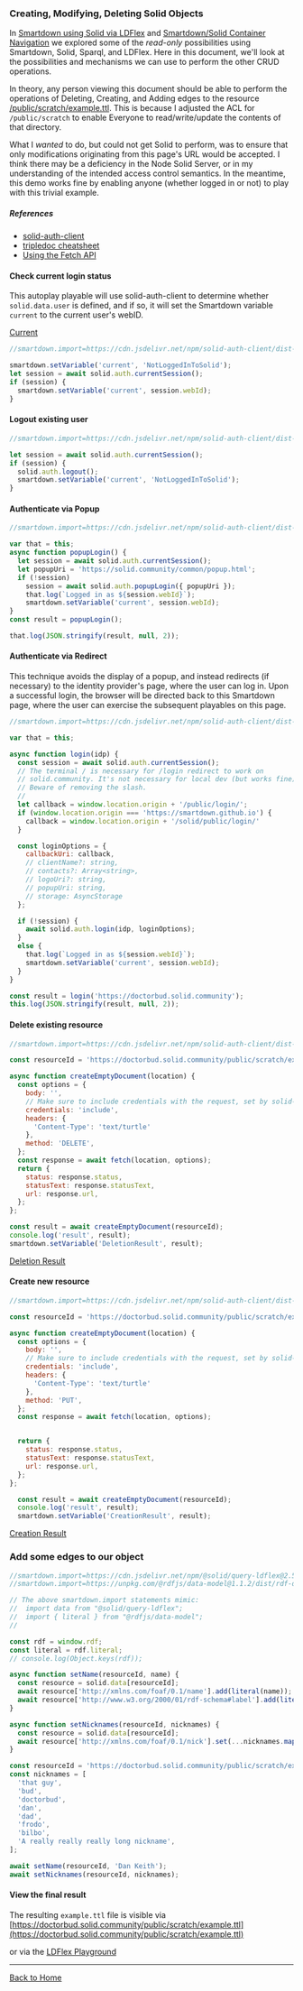 ### Creating, Modifying, Deleting Solid Objects

In [Smartdown using Solid via LDFlex](:@/public/SolidLDFlex.md) and [Smartdown/Solid Container Navigation](:@/public/SolidLDFlexContainer.md) we explored some of the *read-only* possibilities using Smartdown, Solid, Sparql, and LDFlex. Here in this document, we'll look at the possibilities and mechanisms we can use to perform the other CRUD operations.

In theory, any person viewing this document should be able to perform the operations of Deleting, Creating, and Adding edges to the resource [/public/scratch/example.ttl](https://doctorbud.solid.community/public/scratch/example.ttl). This is because I adjusted the ACL for `/public/scratch` to enable Everyone to read/write/update the contents of that directory.

What I *wanted* to do, but could not get Solid to perform, was to ensure that only modifications originating from this page's URL would be accepted. I think there may be a deficiency in the Node Solid Server, or in my understanding of the intended access control semantics. In the meantime, this demo works fine by enabling anyone (whether logged in or not) to play with this trivial example.

##### References

- [solid-auth-client](https://github.com/solid/solid-auth-client)
- [tripledoc cheatsheet](https://vincenttunru.gitlab.io/tripledoc/docs/cheatsheet#ldflex-7)
- [Using the Fetch API](https://developer.mozilla.org/en-US/docs/Web/API/Fetch_API/Using_Fetch)


#### Check current login status

This autoplay playable will use solid-auth-client to determine
whether `solid.data.user` is defined, and if so, it will set the Smartdown variable `current` to the current user's webID.

[Current](:!current)

```javascript /playable/autoplay/console
//smartdown.import=https://cdn.jsdelivr.net/npm/solid-auth-client/dist-lib/solid-auth-client.bundle.js

smartdown.setVariable('current', 'NotLoggedInToSolid');
let session = await solid.auth.currentSession();
if (session) {
  smartdown.setVariable('current', session.webId);
}
```


#### Logout existing user

```javascript /playable/xautoplay/console
//smartdown.import=https://cdn.jsdelivr.net/npm/solid-auth-client/dist-lib/solid-auth-client.bundle.js

let session = await solid.auth.currentSession();
if (session) {
  solid.auth.logout();
  smartdown.setVariable('current', 'NotLoggedInToSolid');
}
```


#### Authenticate via Popup

```javascript /playable/xautoplay/console
//smartdown.import=https://cdn.jsdelivr.net/npm/solid-auth-client/dist-lib/solid-auth-client.bundle.js

var that = this;
async function popupLogin() {
  let session = await solid.auth.currentSession();
  let popupUri = 'https://solid.community/common/popup.html';
  if (!session)
    session = await solid.auth.popupLogin({ popupUri });
    that.log(`Logged in as ${session.webId}`);
    smartdown.setVariable('current', session.webId);
}
const result = popupLogin();

that.log(JSON.stringify(result, null, 2));
```


#### Authenticate via Redirect

This technique avoids the display of a popup, and instead redirects (if necessary) to the identity provider's page, where the user can log in. Upon a successful login, the browser will be directed back to this Smartdown page, where the user can exercise the subsequent playables on this page.

```javascript /playable/xautoplay/console
//smartdown.import=https://cdn.jsdelivr.net/npm/solid-auth-client/dist-lib/solid-auth-client.bundle.js

var that = this;

async function login(idp) {
  const session = await solid.auth.currentSession();
  // The terminal / is necessary for /login redirect to work on
  // solid.community. It's not necessary for local dev (but works fine).
  // Beware of removing the slash.
  //
  let callback = window.location.origin + '/public/login/';
  if (window.location.origin === 'https://smartdown.github.io') {
    callback = window.location.origin + '/solid/public/login/'
  }

  const loginOptions = {
    callbackUri: callback,
    // clientName?: string,
    // contacts?: Array<string>,
    // logoUri?: string,
    // popupUri: string,
    // storage: AsyncStorage
  };

  if (!session) {
    await solid.auth.login(idp, loginOptions);
  }
  else {
    that.log(`Logged in as ${session.webId}`);
    smartdown.setVariable('current', session.webId);
  }
}

const result = login('https://doctorbud.solid.community');
this.log(JSON.stringify(result, null, 2));
```



#### Delete existing resource

```javascript /playable/xautoplay/console
//smartdown.import=https://cdn.jsdelivr.net/npm/solid-auth-client/dist-lib/solid-auth-client.bundle.js

const resourceId = 'https://doctorbud.solid.community/public/scratch/example.ttl';

async function createEmptyDocument(location) {
  const options = {
    body: '',
    // Make sure to include credentials with the request, set by solid-auth-client:
    credentials: 'include',
    headers: {
      'Content-Type': 'text/turtle'
    },
    method: 'DELETE',
  };
  const response = await fetch(location, options);
  return {
    status: response.status,
    statusText: response.statusText,
    url: response.url,
  };
};

const result = await createEmptyDocument(resourceId);
console.log('result', result);
smartdown.setVariable('DeletionResult', result);


```

[Deletion Result](:!DeletionResult|json)


#### Create new resource

```javascript /playable/xautoplay/console
//smartdown.import=https://cdn.jsdelivr.net/npm/solid-auth-client/dist-lib/solid-auth-client.bundle.js

const resourceId = 'https://doctorbud.solid.community/public/scratch/example.ttl';

async function createEmptyDocument(location) {
  const options = {
    body: '',
    // Make sure to include credentials with the request, set by solid-auth-client:
    credentials: 'include',
    headers: {
      'Content-Type': 'text/turtle'
    },
    method: 'PUT',
  };
  const response = await fetch(location, options);


  return {
    status: response.status,
    statusText: response.statusText,
    url: response.url,
  };
};

  const result = await createEmptyDocument(resourceId);
  console.log('result', result);
  smartdown.setVariable('CreationResult', result);

```

[Creation Result](:!CreationResult|json)

### Add some edges to our object

```javascript /playable/xautoplay/console
//smartdown.import=https://cdn.jsdelivr.net/npm/@solid/query-ldflex@2.5.1/dist/solid-query-ldflex.bundle.js
//smartdown.import=https://unpkg.com/@rdfjs/data-model@1.1.2/dist/rdf-data-model.js

// The above smartdown.import statements mimic:
//  import data from "@solid/query-ldflex";
//  import { literal } from "@rdfjs/data-model";
//

const rdf = window.rdf;
const literal = rdf.literal;
// console.log(Object.keys(rdf));

async function setName(resourceId, name) {
  const resource = solid.data[resourceId];
  await resource['http://xmlns.com/foaf/0.1/name'].add(literal(name));
  await resource['http://www.w3.org/2000/01/rdf-schema#label'].add(literal(name));
}

async function setNicknames(resourceId, nicknames) {
  const resource = solid.data[resourceId];
  await resource['http://xmlns.com/foaf/0.1/nick'].set(...nicknames.map(nickname => literal(nickname)));
}

const resourceId = 'https://doctorbud.solid.community/public/scratch/example.ttl';
const nicknames = [
  'that guy',
  'bud',
  'doctorbud',
  'dan',
  'dad',
  'frodo',
  'bilbo',
  'A really really really long nickname',
];

await setName(resourceId, 'Dan Keith');
await setNicknames(resourceId, nicknames);
```

#### View the final result

The resulting `example.ttl` file is visible via [https://doctorbud.solid.community/public/scratch/example.ttl](https://doctorbud.solid.community/public/scratch/example.ttl)

or via the [LDFlex Playground](https://solid.github.io/ldflex-playground/#%5B'https%3A%2F%2Fdoctorbud.solid.community%2Fpublic%2Fscratch%2Fexample.ttl'%5D%5B'http%3A%2F%2Fxmlns.com%2Ffoaf%2F0.1%2Fnick'%5D)

---

[Back to Home](:@/public/Home.md)

